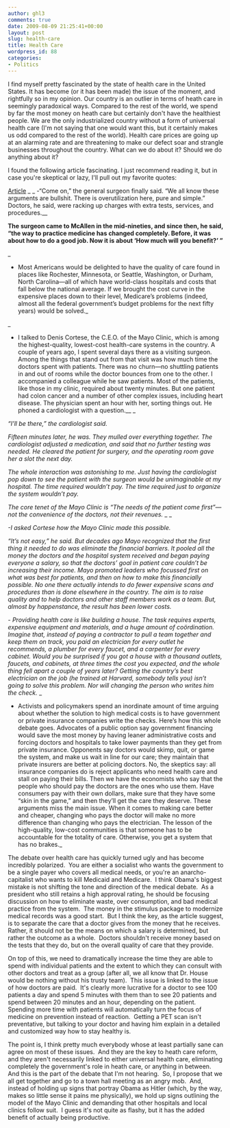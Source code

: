 ```yaml
---
author: ghl3
comments: true
date: 2009-08-09 21:25:41+00:00
layout: post
slug: health-care
title: Health Care
wordpress_id: 88
categories:
- Politics
---
```


I find myself pretty fascinated by the state of health care in the United States.  It has become (or it has been made) the issue of the moment, and rightfully so in my opinion.  Our country is an outlier in terms of heath care in seemingly paradoxical ways.  Compared to the rest of the world, we spend by far the most money on heath care but certainly don't have the healthiest people.  We are the only industrialized country without a form of universal health care (I'm not saying that one would want this, but it certainly makes us odd compared to the rest of the world).  Health care prices are going up at an alarming rate and are threatening to make our defect soar and strangle businesses throughout the country.  What can we do about it?  Should we do anything about it?

I found the following article fascinating.  I just recommend reading it, but in case you're skeptical or lazy, I'll pull out my favorite quotes:

[Article](http://www.newyorker.com/reporting/2009/06/01/090601fa_fact_gawande?currentPage=1)
_
_
-“Come on,” the general surgeon finally said. “We all know these arguments are bullshit. There is overutilization here, pure and simple.” Doctors, he said, were racking up charges with extra tests, services, and procedures.__

__The surgeon came to McAllen in the mid-nineties, and since then, he said, “the way to practice medicine has changed completely. Before, it was about how to do a good job. Now it is about ‘How much will you benefit?’ ”__

_
- Most Americans would be delighted to have the quality of care found in places like Rochester, Minnesota, or Seattle, Washington, or Durham, North Carolina—all of which have world-class hospitals and costs that fall below the national average. If we brought the cost curve in the expensive places down to their level, Medicare’s problems (indeed, almost all the federal government’s budget problems for the next fifty years) would be solved._

_
- I talked to Denis Cortese, the C.E.O. of the Mayo Clinic, which is among the highest-quality, lowest-cost health-care systems in the country. A couple of years ago, I spent several days there as a visiting surgeon. Among the things that stand out from that visit was how much time the doctors spent with patients. There was no churn—no shuttling patients in and out of rooms while the doctor bounces from one to the other. I accompanied a colleague while he saw patients. Most of the patients, like those in my clinic, required about twenty minutes. But one patient had colon cancer and a number of other complex issues, including heart disease. The physician spent an hour with her, sorting things out. He phoned a cardiologist with a question.__ _

_“I’ll be there,” the cardiologist said._

_Fifteen minutes later, he was. They mulled over everything together. The cardiologist adjusted a medication, and said that no further testing was needed. He cleared the patient for surgery, and the operating room gave her a slot the next day._

_The whole interaction was astonishing to me. Just having the cardiologist pop down to see the patient with the surgeon would be unimaginable at my hospital. The time required wouldn’t pay. The time required just to organize the system wouldn’t pay._

_The core tenet of the Mayo Clinic is “The needs of the patient come first”—not the convenience of the doctors, not their revenues._
_ _

_-I asked Cortese how the Mayo Clinic made this possible._

_“It’s not easy,” he said. But decades ago Mayo recognized that the first thing it needed to do was eliminate the financial barriers. It pooled all the money the doctors and the hospital system received and began paying everyone a salary, so that the doctors’ goal in patient care couldn’t be increasing their income. Mayo promoted leaders who focussed first on what was best for patients, and then on how to make this financially possible.
No one there actually intends to do fewer expensive scans and procedures than is done elsewhere in the country. The aim is to raise quality and to help doctors and other staff members work as a team. But, almost by happenstance, the result has been lower costs._

_- Providing health care is like building a house. The task requires experts, expensive equipment and materials, and a huge amount of coördination. Imagine that, instead of paying a contractor to pull a team together and keep them on track, you paid an electrician for every outlet he recommends, a plumber for every faucet, and a carpenter for every cabinet. Would you be surprised if you got a house with a thousand outlets, faucets, and cabinets, at three times the cost you expected, and the whole thing fell apart a couple of years later? Getting the country’s best electrician on the job (he trained at Harvard, somebody tells you) isn’t going to solve this problem. Nor will changing the person who writes him the check._
_
- Activists and policymakers spend an inordinate amount of time arguing about whether the solution to high medical costs is to have government or private insurance companies write the checks. Here’s how this whole debate goes. Advocates of a public option say government financing would save the most money by having leaner administrative costs and forcing doctors and hospitals to take lower payments than they get from private insurance. Opponents say doctors would skimp, quit, or game the system, and make us wait in line for our care; they maintain that private insurers are better at policing doctors. No, the skeptics say: all insurance companies do is reject applicants who need health care and stall on paying their bills. Then we have the economists who say that the people who should pay the doctors are the ones who use them. Have consumers pay with their own dollars, make sure that they have some “skin in the game,” and then they’ll get the care they deserve. These arguments miss the main issue. When it comes to making care better and cheaper, changing who pays the doctor will make no more difference than changing who pays the electrician. The lesson of the high-quality, low-cost communities is that someone has to be accountable for the totality of care. Otherwise, you get a system that has no brakes._

The debate over health care has quickly turned ugly and has become incredibly polarized.  You are either a socialist who wants the government to be a single payer who covers all medical needs, or you're an anarcho-capitalist who wants to kill Medicaid and Medicare.  I think Obama's biggest mistake is not shifting the tone and direction of the medical debate.  As a president who still retains a high approval rating, he should be focusing discussion on how to eliminate waste, over consumption, and bad medical practice from the system.  The money in the stimulus package to modernize medical records was a good start.  But I think the key, as the article suggest, is to separate the care that a doctor gives from the money that he receives.  Rather, it should not be the means on which a salary is determined, but rather the outcome as a whole.  Doctors shouldn't receive money based on the tests that they do, but on the overall quality of care that they provide.

On top of this, we need to dramatically increase the time they are able to spend with individual patients and the extent to which they can consult with other doctors and treat as a group (after all, we all know that Dr. House would be nothing without his trusty team).  This issue is linked to the issue of how doctors are paid.  It's clearly more lucrative for a doctor to see 100 patients a day and spend 5 minutes with them than to see 20 patients and spend between 20 minutes and an hour, depending on the patient.  Spending more time with patients will automatically turn the focus of medicine on prevention instead of reaction.  Getting a PET scan isn't preventative, but talking to your doctor and having him explain in a detailed and customized way how to stay healthy is.

The point is, I think pretty much everybody whose at least partially sane can agree on most of these issues.  And they are the key to heath care reform, and they aren't necessarily linked to either universal health care, eliminating completely the government's role in heath care, or anything in between.  And this is the part of the debate that I'm not hearing.  So, I propose that we all get together and go to a town hall meeting as an angry mob.  And, instead of holding up signs that portray Obama as Hitler (which, by the way, makes so little sense it pains me physically), we hold up signs outlining the model of the Mayo Clinic and demanding that other hospitals and local clinics follow suit.  I guess it's not quite as flashy, but it has the added benefit of actually being productive.
